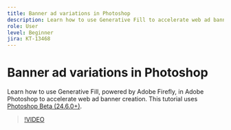 ```yaml
---
title: Banner ad variations in Photoshop
description: Learn how to use Generative Fill to accelerate web ad banner creation
role: User
level: Beginner
jira: KT-13468
---
```

# Banner ad variations in Photoshop

Learn how to use Generative Fill, powered by Adobe Firefly, in Adobe Photoshop to accelerate web ad banner creation. This tutorial uses [Photoshop Beta (24.6.0+)](https://helpx.adobe.com/x-productkb/global/creative-cloud-beta.html).

>[!VIDEO](https://video.tv.adobe.com/v/3420791?quality=12&learn=on&hidetitle=true)
